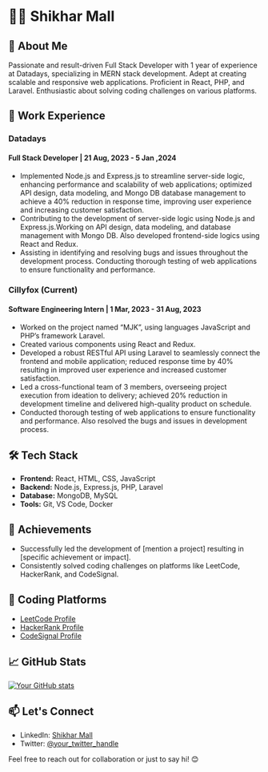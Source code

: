 <!--
### Hi there 👋, My self Shikhar Mall

**Shikharmall/Shikharmall** is a ✨ _special_ ✨ repository because its `README.md` (this file) appears on your GitHub profile.

Here are some ideas to get you started:

 🔭 I’m currently working as Full Stack Developer.
 - 🌱 I’m currently learning ...
- 👯 I’m looking to collaborate on ...
- 🤔 I’m looking for help with ...
- 💬 Ask me about ...
- 📫 How to reach me: ...
- 😄 Pronouns: ...
- ⚡ Fun fact: ...-->


# 👨‍💻 Shikhar Mall

## 🚀 About Me

Passionate and result-driven Full Stack Developer with 1 year of experience at Datadays, specializing in MERN stack development. Adept at creating scalable and responsive web applications. Proficient in React, PHP, and Laravel. Enthusiastic about solving coding challenges on various platforms.

## 💼 Work Experience

### Datadays
#### Full Stack Developer | 21 Aug, 2023 - 5 Jan ,2024

- Implemented Node.js and Express.js to streamline server-side logic, enhancing performance and scalability of web
applications; optimized API design, data modeling, and Mongo DB database management to achieve a 40% reduction in
response time, improving user experience and increasing customer satisfaction.
- Contributing to the development of server-side logic using Node.js and Express.js.Working on API design, data modeling,
and database management with Mongo DB. Also developed frontend-side logics using React and Redux.
- Assisting in identifying and resolving bugs and issues throughout the development process. Conducting thorough testing
of web applications to ensure functionality and performance.

### Cillyfox (Current)
#### Software Engineering Intern | 1 Mar, 2023 - 31 Aug, 2023

- Worked on the project named “MJK”, using languages JavaScript and PHP’s framework Laravel.
- Created various components using React and Redux.
- Developed a robust RESTful API using Laravel to seamlessly connect the frontend and mobile application; reduced
response time by 40% resulting in improved user experience and increased customer satisfaction.
- Led a cross-functional team of 3 members, overseeing project execution from ideation to delivery; achieved 20% reduction
in development timeline and delivered high-quality product on schedule.
- Conducted thorough testing of web applications to ensure functionality and performance. Also resolved the bugs and
issues in development process.

## 🛠️ Tech Stack

- **Frontend:** React, HTML, CSS, JavaScript
- **Backend:** Node.js, Express.js, PHP, Laravel
- **Database:** MongoDB, MySQL
- **Tools:** Git, VS Code, Docker

## 🚀 Achievements

- Successfully led the development of [mention a project] resulting in [specific achievement or impact].
- Consistently solved coding challenges on platforms like LeetCode, HackerRank, and CodeSignal.

## 🚀 Coding Platforms

- [LeetCode Profile](https://leetcode.com/your_username/)
- [HackerRank Profile](https://www.hackerrank.com/your_username/)
- [CodeSignal Profile](https://codesignal.com/profile/your_username/)

## 📈 GitHub Stats

[![Your GitHub stats](https://github-readme-stats.vercel.app/api?username=your_username&count_private=true&show_icons=true&theme=radical)](https://github.com/your_username)

## 📫 Let's Connect

- LinkedIn: [Shikhar Mall](https://www.linkedin.com/in/shikhar-mall-161b05230/)
- Twitter: [@your_twitter_handle](https://twitter.com/your_twitter_handle)

Feel free to reach out for collaboration or just to say hi! 😊


